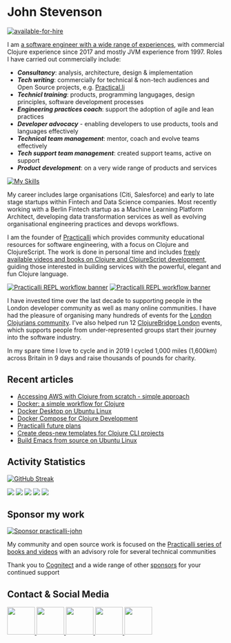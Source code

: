 # John Stevenson

[![available-for-hire](https://raw.githubusercontent.com/practicalli/graphic-design/live/available-for-hire.svg)](https://www.linkedin.com/in/jr0cket/)

I am [a software engineer with a wide range of experiences](https://www.linkedin.com/in/jr0cket/), with commercial Clojure experience since 2017 and mostly JVM experience from 1997. Roles I have carried out commercially include: 

* **_Consultancy_**: analysis, architecture, design & implementation 
* **_Tech writing_**: commercially for technical & non-tech audiences and Open Source projects, e.g. [Practical.li](https://practical.li/)
* **_Technicl training_**: products, programming langugages, design principles, software development processes
* **_Engineering practices coach_**: support the adoption of agile and lean practices
* **_Developer advocacy_** - enabling developers to use products, tools and languages effectively
* **_Technical team management_**: mentor, coach and evolve teams effectively
* **_Tech support team management_**: created support teams, active on support 
* **_Product development_**: on a very wide range of products and services

[![My Skills](https://skillicons.dev/icons?i=clojure,md,svg,emacs,neovim,postgres,firebase,graphql,docker,github,githubactions,grafana,aws,kubernetes&theme=dark)](https://skillicons.dev)

My career includes large organisations (Citi, Salesforce) and early to late stage startups within Fintech and Data Science companies.  Most recently working with a Berlin Fintech startup as a Machine Learning Platform Architect, developing data transformation services as well as evolving organisational engineering practices and devops workflows. 

I am the founder of [Practicalli](https://practical.li) which provides community educational resources for software engineering, with a focus on Clojure and ClojureScript.  The work is done in personal time and includes [freely available videos and books on Clojure and ClojureScript development](https://practical.li/), guiding those interested in building services with the powerful, elegant and fun Clojure language.

[![Practicalli REPL workflow banner](https://raw.githubusercontent.com/practicalli/graphic-design/live/book-covers/practicalli-clojure-book-banner-light.png#gh-light-mode-only)](https://practical.li/#gh-light-mode-only)
[![Practicalli REPL workflow banner](https://raw.githubusercontent.com/practicalli/graphic-design/live/book-covers/practicalli-clojure-book-banner-dark.png#gh-dark-mode-only)](https://practical.li/#gh-dark-mode-only)

I have invested time over the last decade to supporting people in the London developer community as well as many online communities.  I have had the pleasure of organising many hundreds of events for the [London Clojurians community](https://londonclojurians.org/).  I've also helped run 12 [ClojureBridge London](https://clojurebridgelondon.github.io/) events, which supports people from under-represented groups start their journey into the software industry. 

In my spare time I love to cycle and in 2019 I cycled 1,000 miles (1,600km) across Britain in 9 days and raise thousands of pounds for charity.

## Recent articles
<!-- BLOG-POST-LIST:START -->
- [Accessing AWS with Clojure from scratch - simple approach](http://practical.li/blog/posts/access-aws-with-clojure-from-scratch/)
- [Docker: a simple workflow for Clojure](http://practical.li/blog/posts/docker-a-simple-workflow-for-clojure/)
- [Docker Desktop on Ubuntu Linux](http://practical.li/blog/posts/docker-desktop-on-ubuntu-linux/)
- [Docker Compose for Clojure Development](http://practical.li/blog/posts/docker-compose-for-clojure-development/)
- [Practicalli future plans](http://practical.li/blog/posts/practicalli-plans-2023/)
- [Create deps-new templates for Clojure CLI projects](http://practical.li/blog/posts/create-deps-new-template-for-clojure-cli-projects/)
- [Build Emacs from source on Ubuntu Linux](http://practical.li/blog/posts/build-emacs-from-source-on-ubuntu-linux/)
<!-- BLOG-POST-LIST:END -->

## Activity Statistics

[![GitHub Streak](https://streak-stats.demolab.com?user=practicalli-john&theme=transparent&hide_border=true&date_format=%5BY.%5Dn.j)](https://git.io/streak-stats)

<!-- GitHub Profile Summary Cards from GitHub Workflow -->
<!-- https://github.com/vn7n24fzkq/github-profile-summary-cards -->
[![](https://raw.githubusercontent.com/practicalli-john/practicalli-john/main/profile-summary-card-output/monokai/0-profile-details.svg)](https://github.com/vn7n24fzkq/github-profile-summary-cards)
[![](https://raw.githubusercontent.com/practicalli-john/practicalli-john/main/profile-summary-card-output/monokai/1-repos-per-language.svg)](https://github.com/vn7n24fzkq/github-profile-summary-cards) [![](https://raw.githubusercontent.com/practicalli-john/practicalli-john/main/profile-summary-card-output/monokai/2-most-commit-language.svg)](https://github.com/vn7n24fzkq/github-profile-summary-cards)
[![](https://raw.githubusercontent.com/practicalli-john/practicalli-john/main/profile-summary-card-output/monokai/3-stats.svg)](https://github.com/vn7n24fzkq/github-profile-summary-cards) [![](https://raw.githubusercontent.com/practicalli-john/practicalli-john/main/profile-summary-card-output/monokai/4-productive-time.svg)](https://github.com/vn7n24fzkq/github-profile-summary-cards)

## Sponsor my work

[![Sponsor practicalli-john](https://raw.githubusercontent.com/practicalli/graphic-design/live/buttons/practicalli-github-sponsors-button.png)](https://github.com/sponsors/practicalli-john/)

My community and open source work is focused on the [Practicalli series of books and videos](https://practical.li/) with an advisory role for several technical communities

Thank you to [Cognitect](https://www.cognitect.com/) and a wide range of other [sponsors](https://github.com/sponsors/practicalli-john#sponsors) for your continued support


## Contact & Social Media

<a href="https://youtube.com/practicalli" target="blank">
  <img height="64" width="64" src="https://cdn.simpleicons.org/youtube/crimson" />
</a>
<a href="https://clojurians.zulipchat.com/#narrow/stream/250781-practicalli" target="blank">
  <img height="64" width="64" src="https://cdn.simpleicons.org/zulip/green" />
</a>
<a href="https://clojurians.slack.com/" target="blank">
  <img height="64" width="64" src="https://cdn.simpleicons.org/slack/firebrick" />
</a>
<a href="https://twitter.com/practical_li" target="blank">
  <img height="64" width="64" src="https://cdn.simpleicons.org/twitter/skyblue" />
</a>  
<a href="https://https://www.linkedin.com/in/jr0cket/" target="blank">
  <img height="64" width="64" src="https://cdn.simpleicons.org/linkedin/slateblue" />
</a>  

